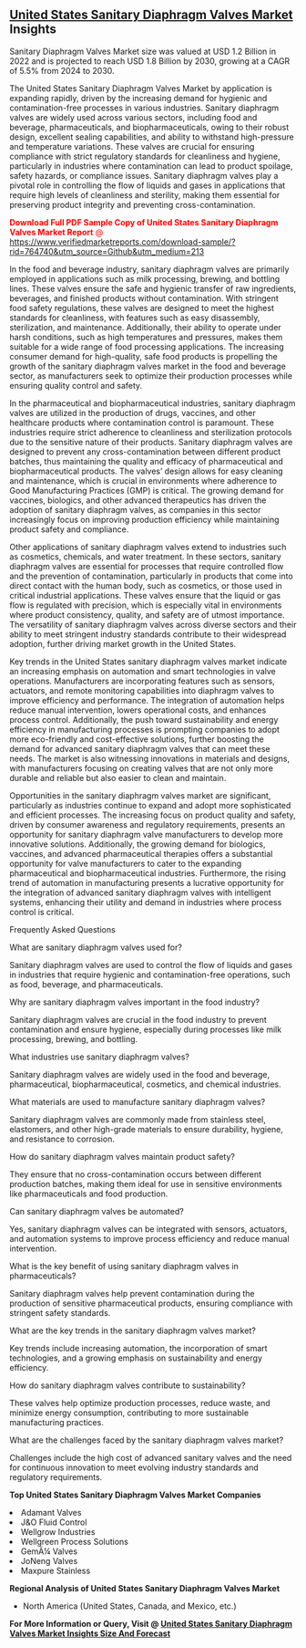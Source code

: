 <h2><a href="https://www.verifiedmarketreports.com/download-sample/?rid=764740&amp;utm_source=Github&amp;utm_medium=213" target="_blank">United States Sanitary Diaphragm Valves Market</a> Insights</h2><p>Sanitary Diaphragm Valves Market size was valued at USD 1.2 Billion in 2022 and is projected to reach USD 1.8 Billion by 2030, growing at a CAGR of 5.5% from 2024 to 2030.</p><p><p>The United States Sanitary Diaphragm Valves Market by application is expanding rapidly, driven by the increasing demand for hygienic and contamination-free processes in various industries. Sanitary diaphragm valves are widely used across various sectors, including food and beverage, pharmaceuticals, and biopharmaceuticals, owing to their robust design, excellent sealing capabilities, and ability to withstand high-pressure and temperature variations. These valves are crucial for ensuring compliance with strict regulatory standards for cleanliness and hygiene, particularly in industries where contamination can lead to product spoilage, safety hazards, or compliance issues. Sanitary diaphragm valves play a pivotal role in controlling the flow of liquids and gases in applications that require high levels of cleanliness and sterility, making them essential for preserving product integrity and preventing cross-contamination.<p><span class=""><span style="color: #ff0000;"><strong>Download Full PDF Sample Copy of United States Sanitary Diaphragm Valves Market Report</strong> @ </span><a href="https://www.verifiedmarketreports.com/download-sample/?rid=764740&amp;utm_source=Github&amp;utm_medium=213" target="_blank">https://www.verifiedmarketreports.com/download-sample/?rid=764740&amp;utm_source=Github&amp;utm_medium=213</a></span></p><p>In the food and beverage industry, sanitary diaphragm valves are primarily employed in applications such as milk processing, brewing, and bottling lines. These valves ensure the safe and hygienic transfer of raw ingredients, beverages, and finished products without contamination. With stringent food safety regulations, these valves are designed to meet the highest standards for cleanliness, with features such as easy disassembly, sterilization, and maintenance. Additionally, their ability to operate under harsh conditions, such as high temperatures and pressures, makes them suitable for a wide range of food processing applications. The increasing consumer demand for high-quality, safe food products is propelling the growth of the sanitary diaphragm valves market in the food and beverage sector, as manufacturers seek to optimize their production processes while ensuring quality control and safety.<p>In the pharmaceutical and biopharmaceutical industries, sanitary diaphragm valves are utilized in the production of drugs, vaccines, and other healthcare products where contamination control is paramount. These industries require strict adherence to cleanliness and sterilization protocols due to the sensitive nature of their products. Sanitary diaphragm valves are designed to prevent any cross-contamination between different product batches, thus maintaining the quality and efficacy of pharmaceutical and biopharmaceutical products. The valves’ design allows for easy cleaning and maintenance, which is crucial in environments where adherence to Good Manufacturing Practices (GMP) is critical. The growing demand for vaccines, biologics, and other advanced therapeutics has driven the adoption of sanitary diaphragm valves, as companies in this sector increasingly focus on improving production efficiency while maintaining product safety and compliance.<p>Other applications of sanitary diaphragm valves extend to industries such as cosmetics, chemicals, and water treatment. In these sectors, sanitary diaphragm valves are essential for processes that require controlled flow and the prevention of contamination, particularly in products that come into direct contact with the human body, such as cosmetics, or those used in critical industrial applications. These valves ensure that the liquid or gas flow is regulated with precision, which is especially vital in environments where product consistency, quality, and safety are of utmost importance. The versatility of sanitary diaphragm valves across diverse sectors and their ability to meet stringent industry standards contribute to their widespread adoption, further driving market growth in the United States.<p>Key trends in the United States sanitary diaphragm valves market indicate an increasing emphasis on automation and smart technologies in valve operations. Manufacturers are incorporating features such as sensors, actuators, and remote monitoring capabilities into diaphragm valves to improve efficiency and performance. The integration of automation helps reduce manual intervention, lowers operational costs, and enhances process control. Additionally, the push toward sustainability and energy efficiency in manufacturing processes is prompting companies to adopt more eco-friendly and cost-effective solutions, further boosting the demand for advanced sanitary diaphragm valves that can meet these needs. The market is also witnessing innovations in materials and designs, with manufacturers focusing on creating valves that are not only more durable and reliable but also easier to clean and maintain.<p>Opportunities in the sanitary diaphragm valves market are significant, particularly as industries continue to expand and adopt more sophisticated and efficient processes. The increasing focus on product quality and safety, driven by consumer awareness and regulatory requirements, presents an opportunity for sanitary diaphragm valve manufacturers to develop more innovative solutions. Additionally, the growing demand for biologics, vaccines, and advanced pharmaceutical therapies offers a substantial opportunity for valve manufacturers to cater to the expanding pharmaceutical and biopharmaceutical industries. Furthermore, the rising trend of automation in manufacturing presents a lucrative opportunity for the integration of advanced sanitary diaphragm valves with intelligent systems, enhancing their utility and demand in industries where process control is critical.<p>Frequently Asked Questions<p>What are sanitary diaphragm valves used for? <p>Sanitary diaphragm valves are used to control the flow of liquids and gases in industries that require hygienic and contamination-free operations, such as food, beverage, and pharmaceuticals.<p>Why are sanitary diaphragm valves important in the food industry? <p>Sanitary diaphragm valves are crucial in the food industry to prevent contamination and ensure hygiene, especially during processes like milk processing, brewing, and bottling.<p>What industries use sanitary diaphragm valves? <p>Sanitary diaphragm valves are widely used in the food and beverage, pharmaceutical, biopharmaceutical, cosmetics, and chemical industries.<p>What materials are used to manufacture sanitary diaphragm valves? <p>Sanitary diaphragm valves are commonly made from stainless steel, elastomers, and other high-grade materials to ensure durability, hygiene, and resistance to corrosion.<p>How do sanitary diaphragm valves maintain product safety? <p>They ensure that no cross-contamination occurs between different production batches, making them ideal for use in sensitive environments like pharmaceuticals and food production.<p>Can sanitary diaphragm valves be automated? <p>Yes, sanitary diaphragm valves can be integrated with sensors, actuators, and automation systems to improve process efficiency and reduce manual intervention.<p>What is the key benefit of using sanitary diaphragm valves in pharmaceuticals? <p>Sanitary diaphragm valves help prevent contamination during the production of sensitive pharmaceutical products, ensuring compliance with stringent safety standards.<p>What are the key trends in the sanitary diaphragm valves market? <p>Key trends include increasing automation, the incorporation of smart technologies, and a growing emphasis on sustainability and energy efficiency.<p>How do sanitary diaphragm valves contribute to sustainability? <p>These valves help optimize production processes, reduce waste, and minimize energy consumption, contributing to more sustainable manufacturing practices.<p>What are the challenges faced by the sanitary diaphragm valves market? <p>Challenges include the high cost of advanced sanitary valves and the need for continuous innovation to meet evolving industry standards and regulatory requirements.</p><p><strong>Top United States Sanitary Diaphragm Valves Market Companies</strong></p><div data-test-id=""><p><li>Adamant Valves</li><li> J&O Fluid Control</li><li> Wellgrow Industries</li><li> Wellgreen Process Solutions</li><li> GemÃ¼ Valves</li><li> JoNeng Valves</li><li> Maxpure Stainless</li></p><div><strong>Regional Analysis of&nbsp;United States Sanitary Diaphragm Valves Market</strong></div><ul><li dir="ltr"><p dir="ltr">North America&nbsp;(United States, Canada, and Mexico, etc.)</p></li></ul><p><strong>For More Information or Query, Visit @&nbsp;</strong><strong><a href="https://www.verifiedmarketreports.com/product/sanitary-diaphragm-valves-market/?utm_source=Github&amp;utm_medium=213" target="_blank">United States Sanitary Diaphragm Valves Market Insights Size And Forecast</a></strong></p></div>
